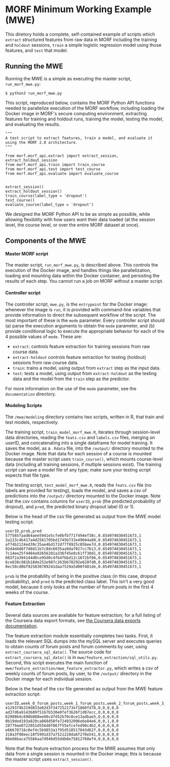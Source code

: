 # MORF Minimum Working Example (MWE)

This diretory holds a complete, self-contained example of scripts which `extract` structured features from raw data in MORF including the training and `holdout` sessions, `train` a simple logistic regression model using those features, and `test` that model.

## Running the MWE

Running the MWE is a simple as executing the master script, `run_morf_mwe.py`:

``` 
$ python3 run_morf_mwe.py
```
 
This script, reproduced below, contains the MORF Python API functions needed to parallelize execution of the MORF workflow, including loading the Docker image in MORF's secure computing environment, extracting features for training and holdout runs, training the model, testing the model, and evaluating the results.

``` 
"""
A test script to extract features, train a model, and evaluate it using the MORF 2.0 architecture.
"""

from morf.morf_api.extract import extract_session, extract_holdout_session
from morf.morf_api.train import train_course
from morf.morf_api.test import test_course
from morf.morf_api.evaluate import evaluate_course


extract_session()
extract_holdout_session()
train_course(label_type = 'dropout')
test_course()
evaluate_course(label_type = 'dropout')
```

We designed the MORF Python API to be as simple as possible, while allowing flexibility with how users want their data loaded (at the session level, the course level, or over the entire MORF dataset at once).

## Components of the MWE

#### Master MORF script

The master script, `run_morf_mwe.py`, is described above. This controls the execution of the Docker image, and handles things like parallelization, loading and mounting data within the Docker container, and persisting the results of each step. You cannot run a job on MORF without a master script.

#### Controller script

The controller script, `mwe.py`, is the `entrypoint` for the Docker image: whenever the image is `run`, it is provided with command-line variables that provide information to direct the subsequent workflow of the script. The most important of these is the `mode` parameter. Every controller script should (a) parse the execution arguments to obtain the `mode` parameter, and (b) provide conditional logic to execute the appropriate behavior for each of the 4 possible values of `mode`. These are:

* `extract`: controls feature extraction for training sessions from raw course data.
* `extract-holdout` controls feature extraction for testing (holdout) sessions from raw course data.
* `train`: trains a model, using output from `extract` step as the input data.
* `test`: tests a model, using output from `extract-holdout` as the testing data and the model from the `train` step as the predictor.

For more information on the use of the `mode` parameter, see the `documentation` directory.

#### Modeling Scripts

The `/mwe/modeling` directory contains two scripts, written in R, that train and test models, respectively. 

The training script, `train_model_morf_mwe.R`, iterates through session-level data directories, reading the `feats.csv` and `labels.csv` files, merging on userID, and concatenating into a single dataframe for model training. It saves the model, as a `.Rdata` file, into the `/output/` directory mounted to the Docker image. Note that data for each session of a course is mounted because the master script uses `train_course()`, which mounts course-level data (including all training sessions, if multiple sessions exist). The training script can save a model file of any type; make sure your testing script expects that file type.

The testing script, `test_model_morf_mwe.R`, reads the `feats.csv` file (no labels are provided for testing), loads the model, and saves a csv of predictions into the `/output/` directory mounted to the Docker image. Note that the csv contains columns for `userID`, `prob` (the predicted probability of dropout), and `pred`, the predicted binary dropout label (0 or 1).

Below is the head of the csv file generated as output from the MWE model testing script:

``` 
userID,prob,pred
577565faad64aee5941e5cfe0bfb771f494ef38c,0.854974830451673,1
3a123c4b417a4d2581705bd1745b733e49044a88,0.854974830451673,1
af74b2124ed39c35ae4bd172d77f8925c05bee7d,0.854974830451673,1
92d4d4d8f7d8d11b7c8dc6035aa9daf027cc7b13,0.854974830451673,1
7c14ee25f4484a92656201a336f45e8c61ff30d1,0.854974830451673,1
083f2a394144d0ce95d0c4fb4fbbd12c16f2bf86,0.854974830451673,1
6ce838c981b18de252e987c263bb78292e628fd0,0.854974830451673,1
0ec50cd0bf925830789241daa7529a5d00f481de,0.854974830451673,1
```

`prob` is the probability of being in the positive class (in this case, dropout probability), and `pred` is the predicted class label. This isn't a very good model, because it only looks at the number of forum posts in the first 4 weeks of the course.

#### Feature Extraction

Several data sources are available for feature extraction; for a full listing of the Coursera data export formats, see [the Coursera data exports documentation](https://spark-public.s3.amazonaws.com/mooc/data_exports.pdf).

The feature extraction module essentially completes two tasks. First, it loads the relevant SQL dumps into the mySQL server and executes queries to obtain counts of forum posts and forum comments by user, using `extract_coursera_sql_data()`. The source code for `extract_coursera_sql_data()` is in `mwe/feature_extraction/sql_utils.py`. Second, this script executes the main function of `mwe/feature_extraction/mwe_feature_extractor.py`, which writes a csv of weekly counts of forum posts, by user, to the `/output/` directory in the Docker image for each individual session. 

Below is the head of the csv file generated as output from the MWE feature extraction script:

``` 
userID,week_0_forum_posts,week_1_forum_posts,week_2_forum_posts,week_3_forum_posts,week_4_forum_posts
4129374b319d833e02d3f347252173ef1860fd78,0,0,0,0,0
ad37d6a9143689f5167b530e0fef3626f1d07ecc,0,0,0,0,0
6298864c698b888ee60c47d52b70c0ce13adbae5,0,0,0,0,0
0b19ded193a829ca868d50fe724932096e6e84e6,0,0,1,0,0
28779ae0722051d556d8f867f55efcefed98c4b2,0,0,0,0,0
e66670716c0ef4c5b9853a1f95d518517843d62f,0,0,0,0,0
318a3f98eec18f5991d37a7521228da6f278e541,0,0,0,0,0
06e66baca75566aa7d946d55ddb0e75812768ef4,0,0,0,0,0

```

Note that the feature extraction process for the MWE assumes that only data from a single session is mounted in the Docker image; this is because the master script uses `extract_session()`.

